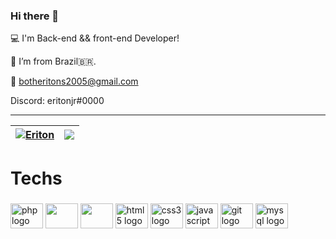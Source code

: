 ### Hi there 👋

:computer: I'm Back-end && front-end Developer!

:house_with_garden: I’m from Brazil🇧🇷.

📧 botheritons2005@gmail.com

Discord: eritonjr#0000

<hr>

| <a href="https://github.com/both-eritons/github-readme-stats"><img align="center" src="https://github-readme-stats.vercel.app/api?username=both-eritons&show_icons=true&include_all_commits=true&theme=buefy&hide_border=true&count_private=true" alt="Eriton" /></a> | <a href="https://github.com/both-eritons/github-readme-stats"><img align="center" src="https://github-readme-stats.vercel.app/api/top-langs/?username=both-eritons&layout=compact&theme=buefy&hide_border=true&langs_count=10&hide=pawn,php" /></a> |
| ------------- | ------------- |


###
<h1 align="left">Techs</h1>

###
<div align="left">
  <img src="https://cdn.jsdelivr.net/gh/devicons/devicon/icons/php/php-original.svg" height="40" width="52" alt="php logo"  />
  <img src="https://cdn.jsdelivr.net/gh/devicons/devicon/icons/github/github-original.svg" height="40" width="52" />
  <img src="https://cdn.jsdelivr.net/gh/devicons/devicon/icons/linux/linux-original.svg" height="40" width="52"/>
  <img src="https://cdn.jsdelivr.net/gh/devicons/devicon/icons/html5/html5-original.svg" height="40" width="52" alt="html5 logo"  />
  <img src="https://cdn.jsdelivr.net/gh/devicons/devicon/icons/css3/css3-original.svg" height="40" width="52" alt="css3 logo"  />
  <img src="https://cdn.jsdelivr.net/gh/devicons/devicon/icons/javascript/javascript-original.svg" height="40" width="52" alt="javascript logo"  />
  <img src="https://cdn.jsdelivr.net/gh/devicons/devicon/icons/git/git-original.svg" height="40" width="52" alt="git logo"  />
  <img src="https://cdn.jsdelivr.net/gh/devicons/devicon/icons/mysql/mysql-original.svg" height="40" width="52" alt="mysql logo"  />
</div>
